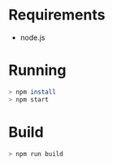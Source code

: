 # Requirements

* node.js

# Running

```bash
> npm install
> npm start
```

# Build

```bash
> npm run build
```